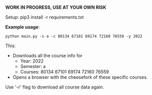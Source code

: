 **WORK IN PROGRESS, USE AT YOUR OWN RISK**

Setup:
pip3 install -r requirements.txt

**Example usage**:

`python main.py -s a -c 80134 67101 69174 72160 76559 -y 2022`

This:
* Downloads all the course info for
  * Year: 2022
  * Semester: a
  * Courses: 80134 67101 69174 72160 76559
* Opens a browser with the cheesefork of these specific courses.

Use '-r' flag to download all course data again.